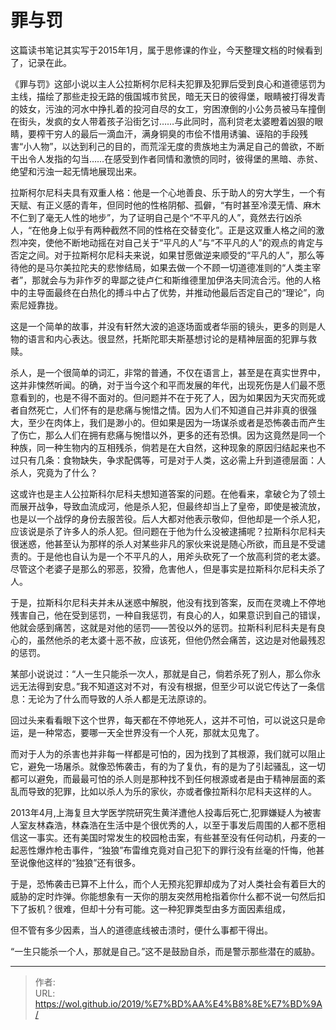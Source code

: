 # 罪与罚


这篇读书笔记其实写于2015年1月，属于思修课的作业，今天整理文档的时候看到了，记录在此。

《罪与罚》这部小说以主人公拉斯柯尔尼科夫犯罪及犯罪后受到良心和道德惩罚为主线，描绘了那些走投无路的俄国城市贫民，暗无天日的彼得堡，眼睛被打得发青的妓女，污浊的河水中挣扎着的投河自尽的女工，穷困潦倒的小公务员被马车撞倒在街头，发疯的女人带着孩子沿街乞讨……与此同时，高利贷老太婆瞪着凶狠的眼睛，要榨干穷人的最后一滴血汗，满身铜臭的市侩不惜用诱骗、诬陷的手段残害“小人物”，以达到利己的目的，而荒淫无度的贵族地主为满足自己的兽欲，不断干出令人发指的勾当……在感受到作者同情和激愤的同时，彼得堡的黑暗、赤贫、绝望和污浊一起无情地展现出来。

拉斯柯尔尼科夫具有双重人格：他是一个心地善良、乐于助人的穷大学生，一个有天赋、有正义感的青年，但同时他的性格阴郁、孤僻，“有时甚至冷漠无情、麻木不仁到了毫无人性的地步”，为了证明自己是个“不平凡的人”，竟然去行凶杀人，“在他身上似乎有两种截然不同的性格在交替变化”。正是这双重人格之间的激烈冲突，使他不断地动摇在对自己关于“平凡的人”与“不平凡的人”的观点的肯定与否定之间。对于拉斯柯尔尼科夫来说，如果甘愿做逆来顺受的“平凡的人”，那么等待他的是马尔美拉陀夫的悲惨结局，如果去做一个不顾一切道德准则的“人类主宰者”，那就会与为非作歹的卑鄙之徒卢仁和斯维德里加伊洛夫同流合污。他的人格中的主导面最终在白热化的搏斗中占了优势，并推动他最后否定自己的“理论”，向索尼娅靠拢。

这是一个简单的故事，并没有轩然大波的追逐场面或者华丽的镜头，更多的则是人物的语言和内心表达。很显然，托斯陀耶夫斯基想讨论的是精神层面的犯罪与救赎。

杀人，是一个很简单的词汇，非常的普通，不仅在语言上，甚至是在真实世界中，这并非悚然听闻。的确，对于当今这个和平而发展的年代，出现死伤是人们最不愿意看到的，也是不得不面对的。但问题并不在于死了人，因为如果因为天灾而死或者自然死亡，人们怀有的是悲痛与惋惜之情。因为人们不知道自己并非真的很强大，至少在肉体上，我们是渺小的。但如果是因为一场谋杀或者是恐怖袭击而产生了伤亡，那么人们在拥有悲痛与惋惜以外，更多的还有恐惧。因为这竟然是同一个种族，同一种生物内的互相残杀，倘若是在大自然，这种现象的原因归结起来也不过只有几条：食物缺失，争求配偶等，可是对于人类，这必需上升到道德层面：人杀人，究竟为了什么？

这或许也是主人公拉斯科尔尼科夫想知道答案的问题。在他看来，拿破仑为了领土而展开战争，导致血流成河，他是杀人犯，但最终却当上了皇帝，即使是被流放，也是以一个战俘的身份去服苦役。后人大都对他表示敬仰，但他却是一个杀人犯，应该说是杀了许多人的杀人犯。但问题在于他为什么没被逮捕呢？拉斯科尔尼科夫很迷惑，他甚至认为那样的杀人对某些非凡的家伙来说是随心所欲，而且是不受谴责的。于是他也自认为是一个不平凡的人，用斧头砍死了一个放高利贷的老太婆。尽管这个老婆子是那么的邪恶，狡猾，危害他人，但是事实是拉斯科尔尼科夫杀了人。

于是，拉斯科尔尼科夫并未从迷惑中解脱，他没有找到答案，反而在灵魂上不停地残害自己，他在受到惩罚，一种自我惩罚，有良心的人，如果意识到自己的错误，他就会感到痛苦，这就是对他的惩罚——苦役以外的惩罚。拉斯科利尼科夫是有良心的，虽然他杀的老太婆十恶不赦，应该死，但他仍然会痛苦，这边是对他最残忍的惩罚。

某部小说说过：“人一生只能杀一次人，那就是自己，倘若杀死了别人，那么你永远无法得到安息。”我不知道这对不对，有没有根据，但至少可以说它传达了一条信息：无论为了什么而导致的人杀人都是无法原谅的。

回过头来看看眼下这个世界，每天都在不停地死人，这并不可怕，可以说这只是命运，是一种常态，要哪一天全世界没有一个人死，那就太见鬼了。

而对于人为的杀害也并非每一样都是可怕的，因为找到了其根源，我们就可以阻止它，避免一场屠杀。就像恐怖袭击，有的为了复仇，有的是为了引起骚乱，这一切都可以避免，而最最可怕的杀人则是那种找不到任何根源或者是由于精神层面的紊乱而导致的犯罪，比如以杀人为乐的家伙，亦或者像拉斯科尔尼科夫这样的人。

2013年4月,上海复旦大学医学院研究生黄洋遭他人投毒后死亡,犯罪嫌疑人为被害人室友林森浩，林森浩在生活中是个很优秀的人，以至于事发后周围的人都不愿相信这一事实。还有美国时常发生的校园枪击案，有些甚至没有任何动机，丹麦的一起恶性爆炸枪击事件，“独狼”布雷维克竟对自己犯下的罪行没有丝毫的忏悔，他甚至说像他这样的“独狼”还有很多。

于是，恐怖袭击已算不上什么，而个人无预兆犯罪却成为了对人类社会有着巨大的威胁的定时炸弹。你能想象有一天你的朋友突然用枪指着你什么都不说一句然后扣下了扳机？很难，但却十分有可能。这一种犯罪类型由多方面因素组成，

但不管有多少因素，当人的道德底线被击溃时，便什么事都干得出。

“一生只能杀一个人，那就是自己。”这不是鼓励自杀，而是警示那些潜在的威胁。


---

> 作者:   
> URL: https://wol.github.io/2019/%E7%BD%AA%E4%B8%8E%E7%BD%9A/  

